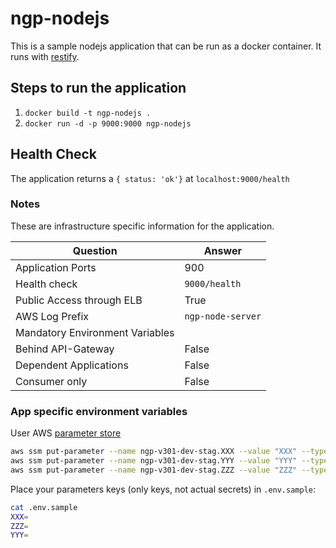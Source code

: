 # ngp-nodejs

This is a sample nodejs application that can be run as a docker container.
It runs with [restify](https://www.npmjs.com/package/restify).

## Steps to run the application

1. ```docker build -t ngp-nodejs .```
1. ```docker run -d -p 9000:9000 ngp-nodejs```

## Health Check

The application returns a ```{ status: 'ok'}``` at ```localhost:9000/health```

### Notes

These are infrastructure specific information for the application.

| Question  | Answer |
| ------------- | ------------- |
| Application Ports  | 900  |
| Health check  | `9000/health`  |
| Public Access through ELB  |  True  |
| AWS Log Prefix | `ngp-node-server` | 
| Mandatory Environment Variables |  | 
| Behind API-Gateway | False | 
| Dependent Applications | False | 
| Consumer only | False | 

### App specific environment variables

User AWS [parameter store](https://aws.amazon.com/ec2/systems-manager/parameter-store/)

```bash
aws ssm put-parameter --name ngp-v301-dev-stag.XXX --value "XXX" --type SecureString
aws ssm put-parameter --name ngp-v301-dev-stag.YYY --value "YYY" --type SecureString
aws ssm put-parameter --name ngp-v301-dev-stag.ZZZ --value "ZZZ" --type SecureString
```

Place your parameters keys (only keys, not actual secrets) in `.env.sample`:

```bash
cat .env.sample
XXX=
ZZZ=
YYY=
```